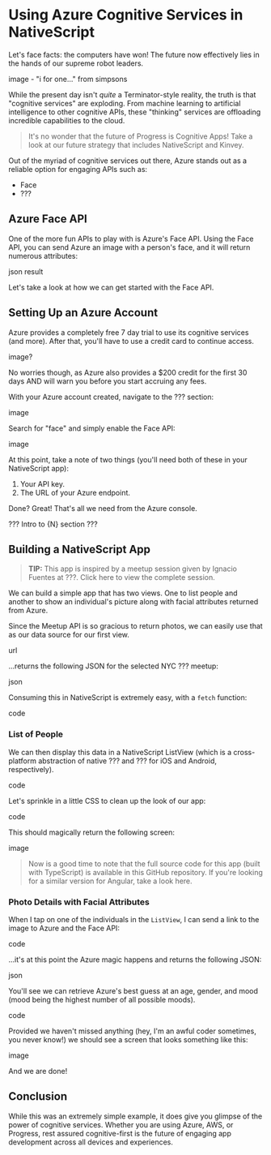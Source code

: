 # Using Azure Cognitive Services in NativeScript

Let's face facts: the computers have won! The future now effectively lies in the hands of our supreme robot leaders.

image - "i for one..." from simpsons

While the present day isn't *quite* a Terminator-style reality, the truth is that "cognitive services" are exploding. From machine learning to artificial intelligence to other cognitive APIs, these "thinking" services are offloading incredible capabilities to the cloud.

> It's no wonder that the future of Progress is Cognitive Apps! Take a look at our future strategy that includes NativeScript and Kinvey.

Out of the myriad of cognitive services out there, Azure stands out as a reliable option for engaging APIs such as:

- Face
- ???

## Azure Face API

One of the more fun APIs to play with is Azure's Face API. Using the Face API, you can send Azure an image with a person's face, and it will return numerous attributes:

json result

Let's take a look at how we can get started with the Face API.

## Setting Up an Azure Account

Azure provides a completely free 7 day trial to use its cognitive services (and more). After that, you'll have to use a credit card to continue access.

image?

No worries though, as Azure also provides a $200 credit for the first 30 days AND will warn you before you start accruing any fees.

With your Azure account created, navigate to the ??? section:

image

Search for "face" and simply enable the Face API:

image

At this point, take a note of two things (you'll need both of these in your NativeScript app):

1. Your API key.
2. The URL of your Azure endpoint.

Done? Great! That's all we need from the Azure console.

??? Intro to {N} section ???

## Building a NativeScript App

> **TIP:** This app is inspired by a meetup session given by Ignacio Fuentes at ???. Click here to view the complete session.

We can build a simple app that has two views. One to list people and another to show an individual's picture along with facial attributes returned from Azure.

Since the Meetup API is so gracious to return photos, we can easily use that as our data source for our first view.

url

...returns the following JSON for the selected NYC ??? meetup:

json

Consuming this in NativeScript is extremely easy, with a `fetch` function:

code

### List of People

We can then display this data in a NativeScript ListView (which is a cross-platform abstraction of native ??? and ??? for iOS and Android, respectively).

code

Let's sprinkle in a little CSS to clean up the look of our app:

code

This should magically return the following screen:

image

> Now is a good time to note that the full source code for this app (built with TypeScript) is available in this GitHub repository. If you're looking for a similar version for Angular, take a look here.

### Photo Details with Facial Attributes

When I tap on one of the individuals in the `ListView`, I can send a link to the image to Azure and the Face API:

code

...it's at this point the Azure magic happens and returns the following JSON:

json

You'll see we can retrieve Azure's best guess at an age, gender, and mood (mood being the highest number of all possible moods).

code

Provided we haven't missed anything (hey, I'm an awful coder sometimes, you never know!) we should see a screen that looks something like this:

image

And we are done!

## Conclusion

While this was an extremely simple example, it does give you glimpse of the power of cognitive services. Whether you are using Azure, AWS, or Progress, rest assured cognitive-first is the future of engaging app development across all devices and experiences.